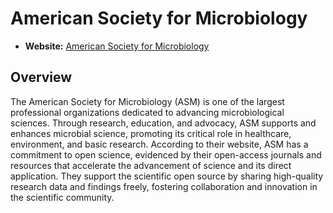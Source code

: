 # American Society for Microbiology

- **Website:** [American Society for Microbiology](https://asm.org/)

## Overview

The American Society for Microbiology (ASM) is one of the largest professional organizations dedicated to advancing microbiological sciences. Through research, education, and advocacy, ASM supports and enhances microbial science, promoting its critical role in healthcare, environment, and basic research. According to their website, ASM has a commitment to open science, evidenced by their open-access journals and resources that accelerate the advancement of science and its direct application. They support the scientific open source by sharing high-quality research data and findings freely, fostering collaboration and innovation in the scientific community.
